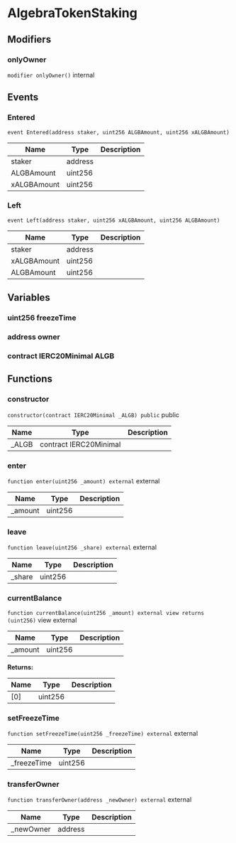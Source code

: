 

# AlgebraTokenStaking







## Modifiers
### onlyOwner


`modifier onlyOwner()`  internal








## Events
### Entered


`event Entered(address staker, uint256 ALGBAmount, uint256 xALGBAmount)`  





| Name | Type | Description |
| ---- | ---- | ----------- |
| staker | address |  |
| ALGBAmount | uint256 |  |
| xALGBAmount | uint256 |  |


### Left


`event Left(address staker, uint256 xALGBAmount, uint256 ALGBAmount)`  





| Name | Type | Description |
| ---- | ---- | ----------- |
| staker | address |  |
| xALGBAmount | uint256 |  |
| ALGBAmount | uint256 |  |



## Variables
### uint256 freezeTime 



### address owner 



### contract IERC20Minimal ALGB 




## Functions
### constructor


`constructor(contract IERC20Minimal _ALGB) public`  public





| Name | Type | Description |
| ---- | ---- | ----------- |
| _ALGB | contract IERC20Minimal |  |


### enter


`function enter(uint256 _amount) external`  external





| Name | Type | Description |
| ---- | ---- | ----------- |
| _amount | uint256 |  |


### leave


`function leave(uint256 _share) external`  external





| Name | Type | Description |
| ---- | ---- | ----------- |
| _share | uint256 |  |


### currentBalance


`function currentBalance(uint256 _amount) external view returns (uint256)` view external





| Name | Type | Description |
| ---- | ---- | ----------- |
| _amount | uint256 |  |

**Returns:**

| Name | Type | Description |
| ---- | ---- | ----------- |
| [0] | uint256 |  |

### setFreezeTime


`function setFreezeTime(uint256 _freezeTime) external`  external





| Name | Type | Description |
| ---- | ---- | ----------- |
| _freezeTime | uint256 |  |


### transferOwner


`function transferOwner(address _newOwner) external`  external





| Name | Type | Description |
| ---- | ---- | ----------- |
| _newOwner | address |  |






